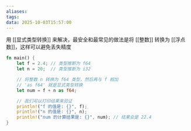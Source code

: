 ```yaml
---
aliases:
tags:
data: 2025-10-03T15:57:00
---
```


用 [[显式类型转换]] 来解决，最安全和最常见的做法是将 [[整数]] 转换为 [[浮点数]]，这样可以避免丢失精度

```rust
fn main() {
    let f = 2.4; // 类型推断为 f64
    let n = 20;  // 类型推断为 i32

    // 将整数 n 转换为 f64 类型，然后再与 f 相加
    // 'as f64' 就是显式类型转换
    let num = f + n as f64;

    // 我们可以打印结果来验证
    println!("f 的值是: {}", f);
    println!("n 的值是: {}", n);
    println!("num 的计算结果是: {}", num); // 结果会是 22.4
}
```


